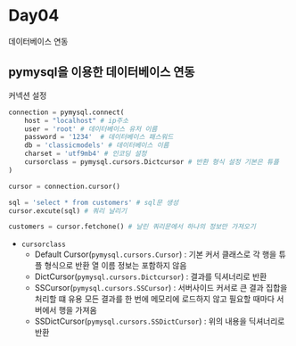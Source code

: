 # Day04
데이터베이스 연동

## pymysql을 이용한 데이터베이스 연동
커넥션 설정 
```python
connection = pymysql.connect(
    host = "localhost" # ip주소
    user = 'root' # 데이터베이스 유저 이름
    password = '1234'  # 데이터베이스 패스워드
    db = 'classicmodels' # 데이터베이스 이름
    charset = 'utf9mb4' # 인코딩 설정
    cursorclass = pymysql.cursors.Dictcursor # 반환 형식 설정 기본은 튜플
)

cursor = connection.cursor()

sql = 'select * from customers' # sql문 생성
cursor.excute(sql) # 쿼리 날리기

customers = cursor.fetchone() # 날린 쿼리문에서 하나의 정보만 가져오기 
 ```
 
 - `cursorclass`
   - Default Cursor(`pymysql.cursors.Cursor`) : 기본 커서 클래스로 각 행을 튜플 형식으로 반환 열 이름 정보는 포함하지 않음
   - DictCursor(`pymysql.cursors.Dictcursor`) : 결과를 딕셔너리로 반환
   - SSCursor(`pymysql.cursors.SSCursor`) : 서버사이드 커서로 큰 결과 집합을 처리할 떄 유용 모든 결과를 한 번에 메모리에 로드하지 않고 필요할 때마다 서버에서 행을 가져옴
   - SSDictCursor(`pymysql.cursors.SSDictCursor`) : 위의 내용을 딕셔너리로 반환